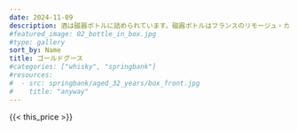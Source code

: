 ```yaml
---
date: 2024-11-09
description: 酒は磁器ボトルに詰められています。磁器ボトルはフランスのリモージュ・カステル社製です。1987 年に 6,000 本限定で製造されました。
#featured_image: 02_bottle_in_box.jpg
#type: gallery
sort_by: Name
title: ゴールドグース
#categories: ["whisky", "springbank"]
#resources:
#  - src: springbank/aged_32_years/box_front.jpg
#    title: "anyway"
---
```

{{< this_price >}}
